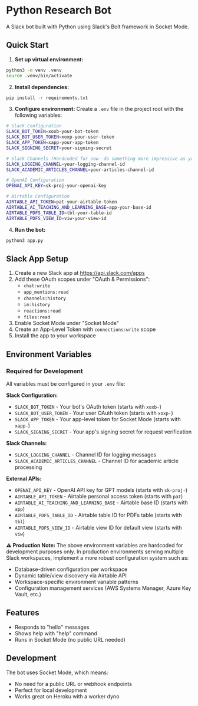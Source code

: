 # Python Research Bot

A Slack bot built with Python using Slack's Bolt framework in Socket Mode.

## Quick Start

1. **Set up virtual environment:**
```bash
python3 -m venv .venv
source .venv/bin/activate
```

2. **Install dependencies:**
```bash
pip install -r requirements.txt
```

3. **Configure environment:**
Create a `.env` file in the project root with the following variables:
```bash
# Slack Configuration
SLACK_BOT_TOKEN=xoxb-your-bot-token
SLACK_BOT_USER_TOKEN=xoxp-your-user-token
SLACK_APP_TOKEN=xapp-your-app-token
SLACK_SIGNING_SECRET=your-signing-secret

# Slack Channels (Hardcoded for now--do something more impressive as you build this out)
SLACK_LOGGING_CHANNEL=your-logging-channel-id
SLACK_ACADEMIC_ARTICLES_CHANNEL=your-articles-channel-id

# OpenAI Configuration
OPENAI_API_KEY=sk-proj-your-openai-key

# Airtable Configuration
AIRTABLE_API_TOKEN=pat-your-airtable-token
AIRTABLE_AI_TEACHING_AND_LEARNING_BASE=app-your-base-id
AIRTABLE_PDFS_TABLE_ID=tbl-your-table-id
AIRTABLE_PDFS_VIEW_ID=viw-your-view-id
```

4. **Run the bot:**
```bash
python3 app.py
```

## Slack App Setup

1. Create a new Slack app at https://api.slack.com/apps
2. Add these OAuth scopes under "OAuth & Permissions":
   - `chat:write`
   - `app_mentions:read`
   - `channels:history`
   - `im:history`
   - `reactions:read`
   - `files:read`
3. Enable Socket Mode under "Socket Mode"
4. Create an App-Level Token with `connections:write` scope
5. Install the app to your workspace

## Environment Variables

### Required for Development
All variables must be configured in your `.env` file:

**Slack Configuration:**
- `SLACK_BOT_TOKEN` - Your bot's OAuth token (starts with `xoxb-`)
- `SLACK_BOT_USER_TOKEN` - Your user OAuth token (starts with `xoxp-`)
- `SLACK_APP_TOKEN` - Your app-level token for Socket Mode (starts with `xapp-`)
- `SLACK_SIGNING_SECRET` - Your app's signing secret for request verification

**Slack Channels:**
- `SLACK_LOGGING_CHANNEL` - Channel ID for logging messages
- `SLACK_ACADEMIC_ARTICLES_CHANNEL` - Channel ID for academic article processing

**External APIs:**
- `OPENAI_API_KEY` - OpenAI API key for GPT models (starts with `sk-proj-`)
- `AIRTABLE_API_TOKEN` - Airtable personal access token (starts with `pat`)
- `AIRTABLE_AI_TEACHING_AND_LEARNING_BASE` - Airtable base ID (starts with `app`)
- `AIRTABLE_PDFS_TABLE_ID` - Airtable table ID for PDFs table (starts with `tbl`)
- `AIRTABLE_PDFS_VIEW_ID` - Airtable view ID for default view (starts with `viw`)

**⚠️ Production Note:** The above environment variables are hardcoded for development purposes only. In production environments serving multiple Slack workspaces, implement a more robust configuration system such as:
- Database-driven configuration per workspace
- Dynamic table/view discovery via Airtable API
- Workspace-specific environment variable patterns
- Configuration management services (AWS Systems Manager, Azure Key Vault, etc.)

## Features

- Responds to "hello" messages
- Shows help with "help" command
- Runs in Socket Mode (no public URL needed)

## Development

The bot uses Socket Mode, which means:
- No need for a public URL or webhook endpoints
- Perfect for local development
- Works great on Heroku with a worker dyno